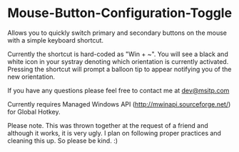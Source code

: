 Mouse-Button-Configuration-Toggle
=================================

Allows you to quickly switch primary and secondary buttons on the mouse with a simple keyboard shortcut.

Currently the shortcut is hard-coded as "Win + ~".  You will see a black and white icon in your systray denoting
which orientation is currently activated.  Pressing the shortcut will prompt a balloon tip to appear notifying you
of the new orientation.

If you have any questions please feel free to contact me at dev@msitp.com

Currently requires Managed Windows API (http://mwinapi.sourceforge.net/) for Global Hotkey.

Please note. This was thrown together at the request of a friend and although it works, it is very ugly.
I plan on following proper practices and cleaning this up.  So please be kind. :)